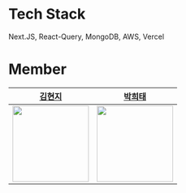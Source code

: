 # Tech Stack
Next.JS, React-Query, MongoDB, AWS, Vercel
# Member
| [김현지](https://github.com/licakim) | [박희태](https://github.com/heeeete) |
| :---: | :---: |
| <img src="https://avatars.githubusercontent.com/u/103026721?v=4" width="150"/> | <img src="https://avatars.githubusercontent.com/u/101648575?v=4" width="150"/> | 
